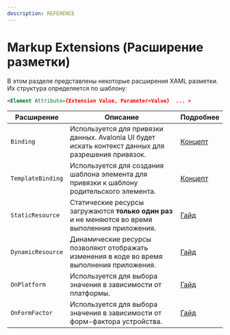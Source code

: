 ```yaml
---
description: REFERENCE
---
```


# Markup Extensions (Расширение разметки)

В этом разделе представлены некоторые расширения XAML разметки. Их структура определяется по шаблону:

```xml
<Element Attribute={Extension Value, Parameter=Value}  ... >
```

| Расширение | Описание | Подробнее |
|-----------------|----------------------------------------------------------------------------------------------------------------|---------------|
| `Binding`         | Используется для привязки данных. Avalonia UI будет искать контекст данных для разрешения привязок.                       | [Концепт](../basics/data/data-binding) |
| `TemplateBinding` | Используется для создания шаблона элемента для привязки к шаблону родительского элемента.                                     | [Концепт](../basics/data/data-binding) |
| `StaticResource`  | Статические ресурсы загружаются **только один раз** и не меняются во время выполенния приложения. | [Гайд](../guides/styles-and-resources/resources)   |
| `DynamicResource` | Динамические ресурсы позволяют отображать изменения в коде во время выполнения приложения.            | [Гайд](../guides/styles-and-resources/resources)   |
| `OnPlatform`  | Используется для выбора значения в зависимости от платформы. | [Гайд](../guides/platform/platform-specific-code/xaml)   |
| `OnFormFactor`  | Используется для выбора значения в зависимости от форм-фактора устройства. | [Гайд](../guides/platform/platform-specific-code/xaml)   |
